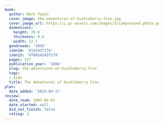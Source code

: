 ```yaml
---
book:
  author: Mark Twain
  cover_image: the-adventures-of-huckleberry-finn.jpg
  cover_image_url: https://i.gr-assets.com/images/S/compressed.photo.goodreads.com/books/1546096879l/2956._SX98_.jpg
  dimensions:
    height: 20.0
    thickness: 0.6
    width: 12.7
  goodreads: '2956'
  isbn10: '0142437174'
  isbn13: '9780142437179'
  pages: 327
  publication_year: '1884'
  slug: the-adventures-of-huckleberry-finn
  tags:
  - kids
  title: The Adventures of Huckleberry Finn
plan:
  date_added: '2015-04-17'
review:
  date_read: 2003-04-01
  date_started: null
  did_not_finish: false
  rating: 3
---
```

